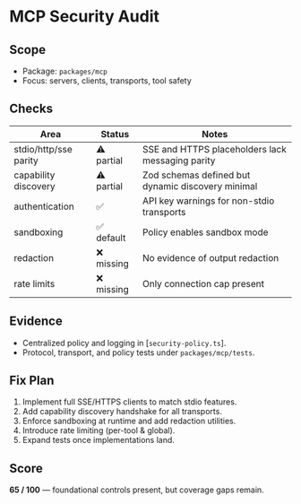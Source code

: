 # MCP Security Audit

## Scope
- Package: `packages/mcp`
- Focus: servers, clients, transports, tool safety

## Checks
| Area | Status | Notes |
|------|--------|-------|
| stdio/http/sse parity | ⚠️ partial | SSE and HTTPS placeholders lack messaging parity |
| capability discovery | ⚠️ partial | Zod schemas defined but dynamic discovery minimal |
| authentication | ✅ | API key warnings for non-stdio transports |
| sandboxing | ✅ default | Policy enables sandbox mode |
| redaction | ❌ missing | No evidence of output redaction |
| rate limits | ❌ missing | Only connection cap present |

## Evidence
- Centralized policy and logging in [`security-policy.ts`].
- Protocol, transport, and policy tests under `packages/mcp/tests`.

## Fix Plan
1. Implement full SSE/HTTPS clients to match stdio features.
2. Add capability discovery handshake for all transports.
3. Enforce sandboxing at runtime and add redaction utilities.
4. Introduce rate limiting (per-tool & global).
5. Expand tests once implementations land.

## Score
**65 / 100** — foundational controls present, but coverage gaps remain.
